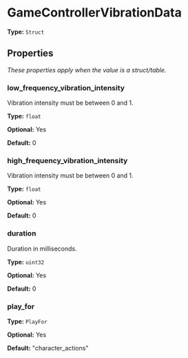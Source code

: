 # GameControllerVibrationData

**Type:** `Struct`

## Properties

*These properties apply when the value is a struct/table.*

### low_frequency_vibration_intensity

Vibration intensity must be between 0 and 1.

**Type:** `float`

**Optional:** Yes

**Default:** 0

### high_frequency_vibration_intensity

Vibration intensity must be between 0 and 1.

**Type:** `float`

**Optional:** Yes

**Default:** 0

### duration

Duration in milliseconds.

**Type:** `uint32`

**Optional:** Yes

**Default:** 0

### play_for

**Type:** `PlayFor`

**Optional:** Yes

**Default:** "character_actions"

